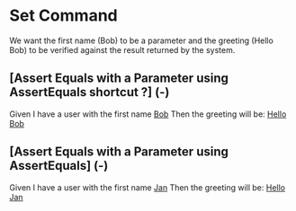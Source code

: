 # Set Command

We want the first name (Bob) to be a parameter and the greeting (Hello Bob) to be verified against the result returned by the system.

## [Assert Equals with a Parameter using AssertEquals shortcut ?] (-)
Given I have a user with the first name [Bob](- "#firstName")
Then the greeting will be: [Hello Bob](- "?=hello(#firstName)")

## [Assert Equals with a Parameter using AssertEquals] (-)
Given I have a user with the first name [Jan](- "#firstName") 
Then the greeting will be: [Hello Jan](- "c:assertEquals=hello(#firstName)")